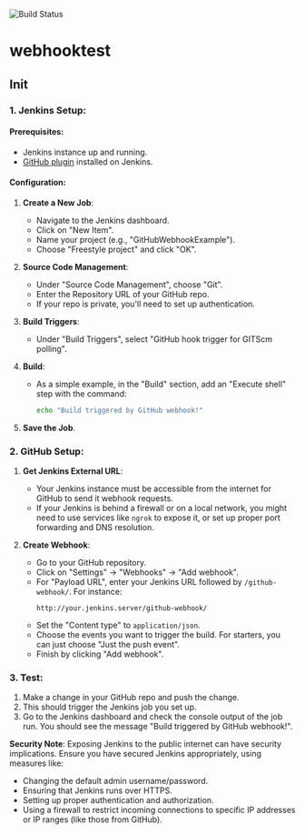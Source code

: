 ![Build Status](https://camo.githubusercontent.com/6e661d9391a02135330325a6c379c3e334c2d6c0eff67deea6afe8d1ae799a1b/687474703a2f2f617574616e2e61382e776f6233382e61726368616d2e64653a32383038302f6275696c645374617475732f69636f6e3f6a6f623d4d696e696d616c4578616d706c6573253246476974487562576562686f6f6b4578616d706c65)
# webhooktest

## Init

### 1. Jenkins Setup:

#### Prerequisites:

- Jenkins instance up and running.
- [GitHub plugin](https://plugins.jenkins.io/github/) installed on Jenkins.

#### Configuration:

1. **Create a New Job**:
   - Navigate to the Jenkins dashboard.
   - Click on "New Item".
   - Name your project (e.g., "GitHubWebhookExample").
   - Choose "Freestyle project" and click "OK".

2. **Source Code Management**:
   - Under "Source Code Management", choose "Git".
   - Enter the Repository URL of your GitHub repo.
   - If your repo is private, you'll need to set up authentication.

3. **Build Triggers**:
   - Under "Build Triggers", select "GitHub hook trigger for GITScm polling".

4. **Build**:
   - As a simple example, in the "Build" section, add an "Execute shell" step with the command:
     ```bash
     echo "Build triggered by GitHub webhook!"
     ```

5. **Save the Job**.

### 2. GitHub Setup:

1. **Get Jenkins External URL**:
   - Your Jenkins instance must be accessible from the internet for GitHub to send it webhook requests.
   - If your Jenkins is behind a firewall or on a local network, you might need to use services like `ngrok` to expose it, or set up proper port forwarding and DNS resolution.

2. **Create Webhook**:
   - Go to your GitHub repository.
   - Click on "Settings" → "Webhooks" → "Add webhook".
   - For "Payload URL", enter your Jenkins URL followed by `/github-webhook/`. For instance:
     ```
     http://your.jenkins.server/github-webhook/
     ```
   - Set the "Content type" to `application/json`.
   - Choose the events you want to trigger the build. For starters, you can just choose "Just the push event".
   - Finish by clicking "Add webhook".

### 3. Test:

1. Make a change in your GitHub repo and push the change.
2. This should trigger the Jenkins job you set up.
3. Go to the Jenkins dashboard and check the console output of the job run. You should see the message "Build triggered by GitHub webhook!".

**Security Note**: Exposing Jenkins to the public internet can have security implications. Ensure you have secured Jenkins appropriately, using measures like:
- Changing the default admin username/password.
- Ensuring that Jenkins runs over HTTPS.
- Setting up proper authentication and authorization.
- Using a firewall to restrict incoming connections to specific IP addresses or IP ranges (like those from GitHub).
